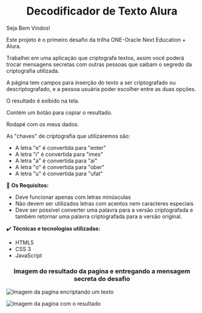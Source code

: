 # <h1 align="center">Decodificador de Texto Alura</h1>

Seja Bem Vindos!

Este projeto é o primeiro desafio da trilha ONE-Oracle Next Education + Alura.

Trabalhei em uma aplicação que criptografa textos, assim você poderá trocar mensagens secretas com outras pessoas que saibam o segredo da criptografia utilizada.

A página tem campos para inserção do texto a ser criptografado ou descriptografado, e a pessoa usuária poder escolher entre as duas opções.

O resultado é exibido na tela. 

Contém um botão para copiar o resultado.

Rodapé com os meus dados. 

As "chaves" de criptografia que utilizaremos são:
* A letra "e" é convertida para "enter"
* A letra "i" é convertida para "imes"
* A letra "a" é convertida para "ai"
* A letra "o" é convertida para "ober"
* A letra "u" é convertida para "ufat"


🧵  **Os Requisitos:**

- Deve funcionar apenas com letras minúsculas
- Não devem ser utilizados letras com acentos nem caracteres especiais
- Deve ser possível converter uma palavra para a versão criptografada e também retornar uma palavra criptografada para a versão original.

✔️ **Técnicas e tecnologias utilizadas:**

* HTML5
*  CSS 3
* JavaScript


<h3 align="center">Imagem do resultado da pagina e entregando a mensagem secreta do desafio</h3>


![Imagem da pagina encriptando um texto](https://user-images.githubusercontent.com/119085163/218600762-14c8e12e-2504-4524-8b56-ecd956f86fa2.jpg)


![Imagem da pagina com o resultado](https://user-images.githubusercontent.com/119085163/218600785-340f365f-4a2e-4359-927f-3efa1a51ad51.jpg)

